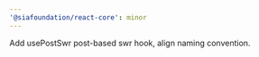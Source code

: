 ```yaml
---
'@siafoundation/react-core': minor
---
```


Add usePostSwr post-based swr hook, align naming convention.
